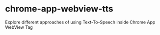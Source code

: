 # chrome-app-webview-tts
Explore different approaches of using Text-To-Speech inside Chrome App WebView Tag

